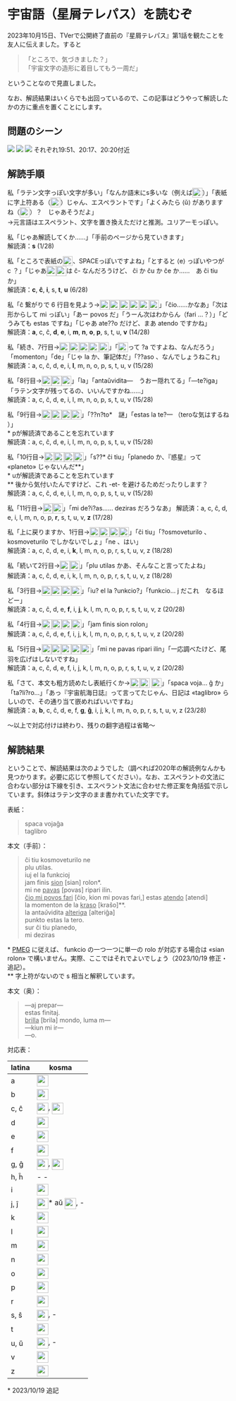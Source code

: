 <style type="text/css">
    img:not(.original){
        height: 1.6em; 
        vertical-align: top;
    }
</style>

# 宇宙語（星屑テレパス）を読むぞ
2023年10月15日、TVerで公開終了直前の『星屑テレパス』第1話を観たことを友人に伝えました。すると  
> 「ところで、気づきました？」  
> 「宇宙文字の造形に着目してもう一周だ」

ということなので見直しました。

なお、解読結果はいくらでも出回っているので、この記事はどうやって解読したかの方に重点を置くことにします。

## 問題のシーン
<img src="./res/hoshitele-dec/cover.png" class="original">
<img src="./res/hoshitele-dec/text-a.png" class="original">
<img src="./res/hoshitele-dec/text-b.png" class="original">
それぞれ19:51、20:17、20:20付近

## 解読手順
私「ラテン文字っぽい文字が多い」「なんか語末にs多いな（例えば<img src="./res/hoshitele-dec/text-a-4-2.png">）」「表紙に字上符ある（<img src="./res/hoshitele-dec/cover-2.png">）じゃん、エスペラントです」「よくみたら ⟨ŭ⟩ がありますね（<img src="./res/hoshitele-dec/text-a-8-2.png">）？　じゃあそうだよ」  
→元言語はエスペラント、文字を置き換えただけと推測。ユリアーモっぽい。

私「じゃあ解読してくか……」「手前のページから見ていきます」  
解読済：**s** (1/28)

私「ところで表紙の<img src="./res/hoshitele-dec/cover-1.png">、SPACEっぽいですよね」「とすると ⟨e⟩ っぽいやつが c ？」「じゃあ<img src="./res/hoshitele-dec/text-a-1-1.png"><img src="./res/hoshitele-dec/text-a-1-2.png">は ĉ- なんだろうけど、 ĉi か ĉu か ĉe か……　あ ĉi tiu か」  
解読済：**c**, **ĉ**, **i**, s, **t**, **u** (6/28)

私「ĉ 繋がりで 6 行目を見よう→<img src="./res/hoshitele-dec/text-a-6-1.png"><img src="./res/hoshitele-dec/text-a-6-2.png"><img src="./res/hoshitele-dec/text-a-6-3.png"><img src="./res/hoshitele-dec/text-a-6-4.png"><img src="./res/hoshitele-dec/text-a-6-5.png"><img src="./res/hoshitele-dec/text-a-6-6.png">」「ĉio……かなあ」「次は形からして mi っぽい」「あー povos だ」「うーん次はわからん（fari …？）」「どうみても estas ですね」「じゃあ ate??o だけど、まあ atendo ですかね」  
解読済：**a**, c, ĉ, **d**, **e**, i, **m**, **n**, **o**, **p**, s, t, u, **v** (14/28)

私「続き、7行目→<img src="./res/hoshitele-dec/text-a-7-1.png"><img src="./res/hoshitele-dec/text-a-7-2.png"><img src="./res/hoshitele-dec/text-a-7-3.png"><img src="./res/hoshitele-dec/text-a-7-4.png"><img src="./res/hoshitele-dec/text-a-7-5.png">」「<img src="./res/hoshitele-dec/text-a-7-1.png">って ?a ですよね、なんだろう」「momenton」「de」「じゃ la か、筆記体だ」「??aso 、なんでしょうねこれ」  
解読済：a, c, ĉ, d, e, i, **l**, m, n, o, p, s, t, u, v (15/28)

私「8行目→<img src="./res/hoshitele-dec/text-a-8-1.png"><img src="./res/hoshitele-dec/text-a-8-2.png"><img src="./res/hoshitele-dec/text-a-8-3.png">」「la」「antaŭvidita—　うおー隠れてる」「—te?iga」「ラテン文字が残ってるの、いいんですかね……」  
解読済：a, c, ĉ, d, e, i, l, m, n, o, p, s, t, u, v (15/28)

私「9行目→<img src="./res/hoshitele-dec/text-a-9-1.png"><img src="./res/hoshitele-dec/text-a-9-2.png"><img src="./res/hoshitele-dec/text-a-9-3.png"><img src="./res/hoshitele-dec/text-a-9-4.png">」「??n?to\*　謎」「estas la te?— （teroな気はするね ）」  
\* pが解読済であることを忘れています  
解読済：a, c, ĉ, d, e, i, l, m, n, o, p, s, t, u, v (15/28)

私「10行目→<img src="./res/hoshitele-dec/text-a-10-1.png"><img src="./res/hoshitele-dec/text-a-10-2.png"><img src="./res/hoshitele-dec/text-a-10-3.png"><img src="./res/hoshitele-dec/text-a-10-4.png">」「s??\* ĉi tiu」「planedo か、『惑星』って «planeto» じゃないんだ\*\*」  
\* uが解読済であることを忘れています  
\*\* 後から気付いたんですけど、これ -et- を避けるためだったりします？  
解読済：a, c, ĉ, d, e, i, l, m, n, o, p, s, t, u, v (15/28)

私「11行目→<img src="./res/hoshitele-dec/text-a-11-1.png"><img src="./res/hoshitele-dec/text-a-11-2.png">」「mi de?i?as…… deziras だろうなあ」
解読済：a, c, ĉ, d, e, i, l, m, n, o, p, **r**, s, t, u, v, **z** (17/28)

私「上に戻りますか、1行目→<img src="./res/hoshitele-dec/text-a-1-1.png"><img src="./res/hoshitele-dec/text-a-1-2.png"><img src="./res/hoshitele-dec/text-a-1-3.png"><img src="./res/hoshitele-dec/text-a-1-4.png">」「ĉi tiu」「?osmoveturilo 、kosmoveturilo でしかないでしょ」「ne 、はい」  
解読済：a, c, ĉ, d, e, i, **k**, l, m, n, o, p, r, s, t, u, v, z (18/28)

私「続いて2行目→<img src="./res/hoshitele-dec/text-a-2-1.png"><img src="./res/hoshitele-dec/text-a-2-2.png">」「plu utilas かあ、そんなこと言ってたよね」  
解読済：a, c, ĉ, d, e, i, k, l, m, n, o, p, r, s, t, u, v, z (18/28)

私「3行目→<img src="./res/hoshitele-dec/text-a-3-1.png"><img src="./res/hoshitele-dec/text-a-3-2.png"><img src="./res/hoshitele-dec/text-a-3-3.png"><img src="./res/hoshitele-dec/text-a-3-4.png">」「iu? el la ?unkcio?」「funkcio... j だこれ　なるほどー」  
解読済：a, c, ĉ, d, e, **f**, i, **j**, k, l, m, n, o, p, r, s, t, u, v, z (20/28)

私「4行目→<img src="./res/hoshitele-dec/text-a-4-1.png"><img src="./res/hoshitele-dec/text-a-4-2.png"><img src="./res/hoshitele-dec/text-a-4-3.png"><img src="./res/hoshitele-dec/text-a-4-4.png">」「jam finis sion rolon」  
解読済：a, c, ĉ, d, e, f, i, j, k, l, m, n, o, p, r, s, t, u, v, z (20/28)

私「5行目→<img src="./res/hoshitele-dec/text-a-5-1.png"><img src="./res/hoshitele-dec/text-a-5-2.png"><img src="./res/hoshitele-dec/text-a-5-3.png"><img src="./res/hoshitele-dec/text-a-5-4.png"><img src="./res/hoshitele-dec/text-a-5-5.png">」「mi ne pavas ripari ilin」「一応調べたけど、尾羽を広げはしないですね」  
解読済：a, c, ĉ, d, e, f, i, j, k, l, m, n, o, p, r, s, t, u, v, z (20/28)

私「さて、本文も粗方読めたし表紙行くか→<img src="./res/hoshitele-dec/cover-1.png"><img src="./res/hoshitele-dec/cover-2.png"> <img src="./res/hoshitele-dec/cover-3.png">」「spaca voja... ĝ か」「ta?li?ro...」「あっ『宇宙航海日誌』って言ってたじゃん、日記は «taglibro» らしいので、その通り当て嵌めればいいですね」  
解読済：a, **b**, c, ĉ, d, e, f, **g**, **ĝ**, i, j, k, l, m, n, o, p, r, s, t, u, v, z (23/28)

〜以上で対応付けは終わり、残りの翻字過程は省略〜

## 解読結果
ということで、解読結果は次のようでした（調べれば2020年の解読例なんかも見つかります。必要に応じて参照してください）。なお、エスペラントの文法に合わない部分は下線を引き、エスペラント文法に合わせた修正案を角括弧で示しています。斜体はラテン文字のまま書かれていた文字です。

表紙：
> spaca vojaĝa  
> taglibro

本文（手前）：
> ĉi tiu kosmoveturilo ne  
> plu utilas.  
> iuj el la funkcioj  
> jam finis <u>sion</u> [sian] rolon\*.  
> mi ne <u>pavas</u> [povas] ripari ilin.  
> <u>ĉio mi povos fari</u> [ĉio, kion mi povas fari,] estas <u>atendo</u> [atendi]  
> la momenton de la <u>kraso</u> [kraŝo]\*\*.  
> la anta*ŭ*vidita <u>alteri<i>g</i>a</u> [alteriĝa]  
> punkto estas la tero.  
> sur ĉi tiu planedo,  
> mi deziras  

\* [PMEG](https://bertilow.com/pmeg/gramatiko/unu-nombro_multe-nombro/uzado/specialaj_okazoj.html#i-81z) に従えば、 funkcio の一つ一つに単一の rolo が対応する場合は «sian rolon» で構いません。実際、ここではそれでよいでしょう（2023/10/19 修正・追記）。  
\*\* 字上符がないので s 相当と解釈しています。

本文（奥）：
> —aj prepar—  
> estas finitaj.  
> <u>brilla</u> [brila] mondo, luma m—  
> —kiun mi ir—  
> —o.

対応表：

| latina | kosma |
| ------ | ------- |
| a      | <img src="./res/hoshitele-dec/single-a.png"> |
| b      | <img src="./res/hoshitele-dec/single-b.png"> |
| c, ĉ   | <img src="./res/hoshitele-dec/single-c.png">, <img src="./res/hoshitele-dec/single-ĉ.png"> |
| d      | <img src="./res/hoshitele-dec/single-d.png"> |
| e      | <img src="./res/hoshitele-dec/single-e.png"> |
| f      | <img src="./res/hoshitele-dec/single-f.png"> |
| g, ĝ   | <img src="./res/hoshitele-dec/single-g.png">, <img src="./res/hoshitele-dec/single-ĝ.png"> |
| h, ĥ   | - - |
| i      | <img src="./res/hoshitele-dec/single-i.png"> |
| j, ĵ   | <img src="./res/hoshitele-dec/single-j1.png">* aŭ <img src="./res/hoshitele-dec/single-j2.png">, - |
| k      | <img src="./res/hoshitele-dec/single-k.png"> |
| l      | <img src="./res/hoshitele-dec/single-l.png"> |
| m      | <img src="./res/hoshitele-dec/single-m.png"> |
| n      | <img src="./res/hoshitele-dec/single-n.png"> |
| o      | <img src="./res/hoshitele-dec/single-o.png"> |
| p      | <img src="./res/hoshitele-dec/single-p.png"> |
| r      | <img src="./res/hoshitele-dec/single-r.png"> |
| s, ŝ   | <img src="./res/hoshitele-dec/single-s.png">, - |
| t      | <img src="./res/hoshitele-dec/single-t.png"> |
| u, ŭ   | <img src="./res/hoshitele-dec/single-u.png">, - |
| v      | <img src="./res/hoshitele-dec/single-v.png"> |
| z      | <img src="./res/hoshitele-dec/single-z.png"> |

\* 2023/10/19 追記